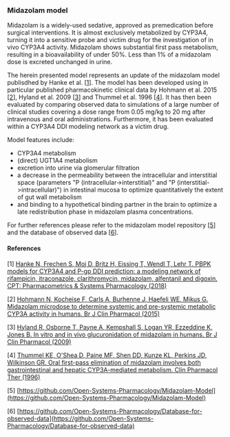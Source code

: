### Midazolam model

Midazolam is a widely-used sedative, approved as premedication before surgical interventions. It is almost exclusively metabolized by CYP3A4, turning it into a sensitive probe and victim drug for the investigation of in vivo CYP3A4 activity. Midazolam shows substantial first pass metabolism, resulting in a bioavailability of under 50%. Less than 1% of a midazolam dose is excreted unchanged in urine.

The herein presented model represents an update of the midazolam model publisdhed by Hanke et al. [[1](#reference)]. The model has been  developed using in particular published pharmacokinetic clinical data by Hohmann et al. 2015 [[2](#reference)], Hyland et al. 2009 [[3](#reference)] and Thummel et al. 1996 [[4](#reference)]. It has then been evaluated by comparing observed data to simulations of a large number of clinical studies covering a dose range from 0.05 mg/kg to 20 mg after intravenous and oral administrations. Furthermore, it has been evaluated within a CYP3A4 DDI modeling network as a victim drug. 

Model features include:

- CYP3A4 metabolism
- (direct) UGT1A4 metabolism
- excretion into urine via glomerular filtration
- a decrease in the permeability between the intracellular and interstitial space  (parameters "P (intracellular->interstitial)" and "P (interstitial->intracellular)") in intestinal mucosa to optimize quantitatively the extent of gut wall metabolism
- and binding to a hypothetical binding partner in the brain to optimize a late redistribution phase in midazolam plasma concentrations.

For further references please refer to the midazolam model repository [[5](#reference)] and the database of observed data [[6](#reference)].



#### References

[1] [Hanke N, Frechen S, Moj D, Britz H, Eissing T, Wendl T, Lehr T. PBPK models for CYP3A4 and P-gp DDI prediction: a modeling network of rifampicin, itraconazole, clarithromycin, midazolam, alfentanil and digoxin. CPT: Pharmacometrics & Systems Pharmacology (2018)](https://ascpt.onlinelibrary.wiley.com/doi/abs/10.1002/psp4.12343)

[2] [Hohmann N, Kocheise F, Carls A, Burhenne J, Haefeli WE, Mikus G. Midazolam microdose to determine systemic and pre-systemic metabolic CYP3A activity in humans. Br J Clin Pharmacol (2015)](https://doi.org/10.1111/bcp.12502)

[3] [Hyland R, Osborne T, Payne A, Kempshall S, Logan YR, Ezzeddine K, Jones B. In vitro and in vivo glucuronidation of midazolam in humans. Br J Clin Pharmacol (2009)](https://doi.org/10.1111/j.1365-2125.2009.03386.x)

[4] [Thummel KE, O'Shea D, Paine MF, Shen DD, Kunze KL, Perkins JD, Wilkinson GR. Oral first-pass elimination of midazolam involves both gastrointestinal and hepatic CYP3A-mediated metabolism. Clin Pharmacol Ther (1996)](https://doi.org/10.1016/S0009-9236(96)90177-0)

[5] [https://github.com/Open-Systems-Pharmacology/Midazolam-Model](https://github.com/Open-Systems-Pharmacology/Midazolam-Model)

[6] [https://github.com/Open-Systems-Pharmacology/Database-for-observed-data](https://github.com/Open-Systems-Pharmacology/Database-for-observed-data)

